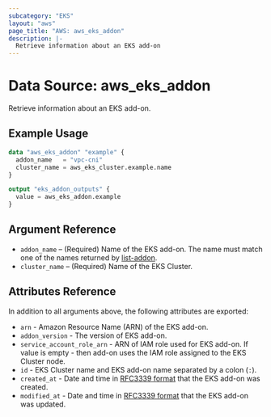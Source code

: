 ```yaml
---
subcategory: "EKS"
layout: "aws"
page_title: "AWS: aws_eks_addon"
description: |-
  Retrieve information about an EKS add-on
---
```


# Data Source: aws_eks_addon

Retrieve information about an EKS add-on.

## Example Usage

```terraform
data "aws_eks_addon" "example" {
  addon_name   = "vpc-cni"
  cluster_name = aws_eks_cluster.example.name
}

output "eks_addon_outputs" {
  value = aws_eks_addon.example
}
```

## Argument Reference

* `addon_name` – (Required) Name of the EKS add-on. The name must match one of
  the names returned by [list-addon](https://docs.aws.amazon.com/cli/latest/reference/eks/list-addons.html).
* `cluster_name` – (Required) Name of the EKS Cluster.

## Attributes Reference

In addition to all arguments above, the following attributes are exported:

* `arn` - Amazon Resource Name (ARN) of the EKS add-on.
* `addon_version` - The version of EKS add-on.
* `service_account_role_arn` - ARN of IAM role used for EKS add-on. If value is empty -
  then add-on uses the IAM role assigned to the EKS Cluster node.
* `id` - EKS Cluster name and EKS add-on name separated by a colon (`:`).
* `created_at` - Date and time in [RFC3339 format](https://tools.ietf.org/html/rfc3339#section-5.8) that the EKS add-on was created.
* `modified_at` - Date and time in [RFC3339 format](https://tools.ietf.org/html/rfc3339#section-5.8) that the EKS add-on was updated.

